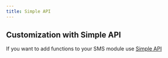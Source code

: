 ```yaml
---
title: Simple API
---
```


## Customization with Simple API
If you want to add functions to your SMS module use [Simple API](#http-simple-transactional.md)
